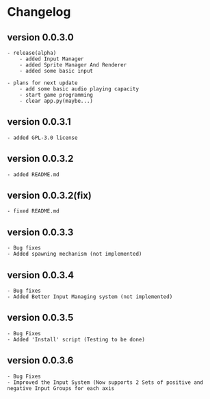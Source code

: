 # Changelog

## version 0.0.3.0
    - release(alpha)
        - added Input Manager
        - added Sprite Manager And Renderer
        - added some basic input
    
    - plans for next update
        - add some basic audio playing capacity
        - start game programming
        - clear app.py(maybe...)

## version 0.0.3.1
    - added GPL-3.0 license

## version 0.0.3.2
    - added README.md

## version 0.0.3.2(fix)
    - fixed README.md

## version 0.0.3.3
    - Bug fixes
    - Added spawning mechanism (not implemented)

## version 0.0.3.4
    - Bug fixes
    - Added Better Input Managing system (not implemented)

## version 0.0.3.5
    - Bug Fixes
    - Added 'Install' script (Testing to be done)

## version 0.0.3.6
    - Bug Fixes
    - Improved the Input System (Now supports 2 Sets of positive and negative Input Groups for each axis